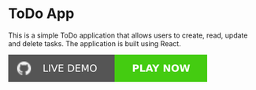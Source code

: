 # ToDo App

This is a simple ToDo application that allows users to create, read, update and delete tasks. The application is built using React.

[![GitHub Logo][def]
](https://todoapp-coueepaf0-aliosmanuysals-projects.vercel.app/)

[def]: ./src/assets/github.svg
